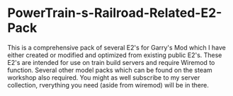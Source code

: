 # PowerTrain-s-Railroad-Related-E2-Pack
This is a comprehensive pack of several E2's for Garry's Mod which I have either created or modified and optimized from existing public E2's. These E2's are intended for use on train build servers and require Wiremod to function. Several other model packs which can be found on the steam workshop also required.
You might as well subscribe to my server collection, rverything you need (aside from wiremod) will be in there.
